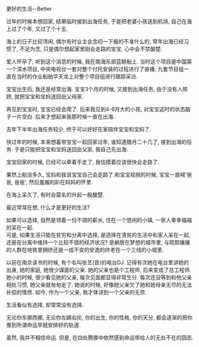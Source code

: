 更好的生活--Better

过年的时候本想回家, 结果临时接到出海任务, 于是把老婆小孩送到机场, 自己在海上过了个年, 又过了个十五.

海上的日子比较清闲, 偶尔有时业主会念叨一下报的不准什么的, 常年出海已经习惯了, 不足为念, 只是偶尔想起家里刚会走路的宝宝, 心中会不禁酸楚.

爱人怀孕了, 听到这个消息的时候, 我在南海东部蓝鲸船上. 当时这个项目是中国第一个深水项目, 中央电视台一套对整个付托安装的过程进行了直播, 九套节目组一直在当时的作业船舶华天龙上对整个项目组进行跟踪采访.

宝宝出生后, 我还是经常出海. 宝宝3个月的时候, 又接到出海任务, 由于没有人照顾, 就把宝宝和宝妈送回岳父母家. 

再见到宝宝时, 宝宝已经会爬了. 后来我见到4-6月大的小孩, 对宝宝这时的状态脑子一片空白. 后来才想起来我那时候一直在出海.

去年下半年出海任务较少, 终于可以好好在家陪伴宝宝和宝妈了.

快过年的时候, 本来想着带宝宝一起回家过年, 谁知道腊月二十几了, 接到出海的任务. 于是只能把宝宝和宝妈送回岳父家, 我自己先出海.

宝宝回家的时候, 已经可以牵着手走了, 我估摸着应该很快会走路了.

果然上船没多久, 宝妈和我说宝宝自己会走路了.和宝宝视频的时候, 宝宝一直喊'爸爸, 爸爸', 然后羞赧的趴在妈妈的怀里.

在海上呆久了, 有时会莫名的升起一股酸楚.

最近常常在想, 什么才是更好的生活?

如果可以选择, 自然是领着一份不错的薪水, 住在一个悠闲的小镇, 一家人幸幸福福的呆在一起.  
 可是, 如果生活只能在贫穷和分离中选择, 是选择在清贫的生活中和家人呆在一起, 还是在分离中维持一个比较不错的经济状况? 是蜗居在梦想的城市里, 与熙熙攘攘的人群在地铁里拥挤还是一成不变的安逸的终老在一个三线的小城里.
 
 以前在南京读书的时候, 有个名叫张艺(音)的电台DJ. 记得有次她在电台里讲她的出身, 她的家庭, 她很少谋面的父亲. 她的父亲也是个工程师, 后来变成了总工程师. 她小的时候, 很少看见她的父亲, 每次见面都显得非常生分. 每次还没等到和他父亲相处习惯, 她父亲就匆匆走了. 她说的时候, 好像她父亲欠了她和她母亲无尽的无法补偿的情债. 如今, 作为一个父亲, 我才体谅到一个父亲的无奈.
 
 生活看似有选择, 却常常没有选择.
 
 无论你东挪西挪, 无论你左踢右抡, 你的出生, 你的性格, 你的天分, 都会逐渐的把你推到所谓命运早就安排好的轨道.
 
 虽然, 我并不相信命运. 但是, 在四处腾挪中依然感到命运带给人的无处不在的囧态.
 
 
 
 
 







 
 